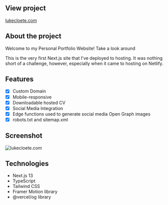## View project

[lukecloete.com](https://lukecloete.com)

## About the project

Welcome to my Personal Portfolio Website! Take a look around

This is the very first Next.js site that I've deployed to hosting.
It was nothing short of a challenge, however, especially when it came to hosting on Netlify.

## Features

- [x] Custom Domain
- [x] Mobile-responsive
- [x] Downloadable hosted CV
- [x] Social Media Integration
- [x] Edge functions used to generate social media Open Graph images
- [x] robots.txt and sitemap.xml

## Screenshot

![lukecloete.com](https://github.com/LukeCloete/Product-Landing-Page/assets/114778021/ae746be3-8a71-40ff-8b3c-b7e4a6401d5a)

## Technologies

- Next.js 13
- TypeScript
- Tailwind CSS
- Framer Motion library
- @vercel/og library
